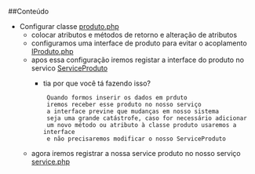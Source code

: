 
##Conteúdo

- Configurar classe [produto.php](PHP-POO/aula-10/src/Source/produto.php)
    - colocar atributos e métodos de retorno e alteração de atributos
    - configuramos uma interface de produto para evitar o acoplamento [IProduto.php](PHP-POO/aula-10/src/Source/IProduto.php)
    - apos essa configuração iremos registar a interface do produto no servico [ServiceProduto](PHP-POO/aula-10/src/Source/ServiceProduto.php)
        - tia por que você tá fazendo isso? 
            
               Quando formos inserir os dados em prduto
               iremos receber esse produto no nosso serviço
               a interface previne que mudanças em nosso sistema 
               seja uma grande catástrofe, caso for necessário adicionar 
               um novo método ou atributo à classe produto usaremos a interface
               e não precisaremos modificar o nosso ServiceProduto
               
    - agora iremos registrar a nossa service produto no nosso serviço [service.php](PHP-POO/aula-10/public/service.php)
        
